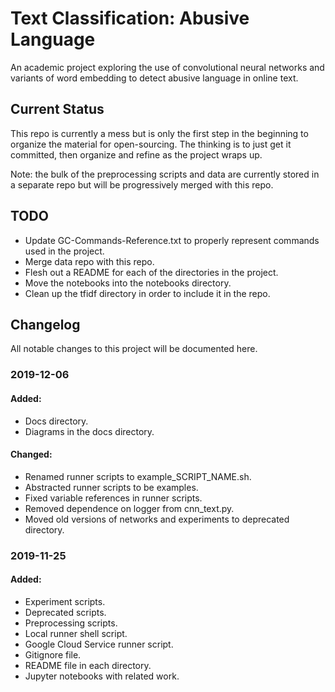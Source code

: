 # Text Classification: Abusive Language

An academic project exploring the use of convolutional neural networks and variants of word embedding to detect abusive language in online text.

## Current Status

This repo is currently a mess but is only the first step in the beginning to organize the material for open-sourcing. The thinking is to just get it committed, then organize and refine as the project wraps up.

Note: the bulk of the preprocessing scripts and data are currently stored in a separate repo but will be progressively merged with this repo.
## TODO

- Update GC-Commands-Reference.txt to properly represent commands used in the project.
- Merge data repo with this repo.
- Flesh out a README for each of the directories in the project.
- Move the notebooks into the notebooks directory.
- Clean up the tfidf directory in order to include it in the repo.

## Changelog
All notable changes to this project will be documented here.

### 2019-12-06
#### Added:
- Docs directory.
- Diagrams in the docs directory. 
#### Changed: 
- Renamed runner scripts to example_SCRIPT_NAME.sh.
- Abstracted runner scripts to be examples.
- Fixed variable references in runner scripts.
- Removed dependence on logger from cnn_text.py.
- Moved old versions of networks and experiments to deprecated directory.

### 2019-11-25
#### Added:
- Experiment scripts.
- Deprecated scripts.
- Preprocessing scripts.
- Local runner shell script.
- Google Cloud Service runner script.
- Gitignore file.
- README file in each directory.
- Jupyter notebooks with related work.
